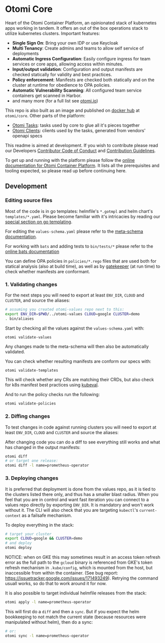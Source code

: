 # Otomi Core

Heart of the Otomi Container Platform, an opinionated stack of kubernetes apps working in tandem. It offers an out of the box operations stack to utilize kubernetes clusters.
Important features:

- **Single Sign On**: Bring your own IDP or use Keycloak
- **Multi Tenancy**: Create admins and teams to allow self service of deployments
- **Automatic Ingress Configuration**: Easily configure ingress for team services or core apps, allowing access within minutes.
- **Input/output validation**: Configuration and output manifests are checked statically for validity and best practices.
- **Policy enforcement**: Manifests are checked both statically and on the cluster at runtime for obedience to OPA policies.
- **Automatic Vulnerability Scanning**: All configured team service containers get scanned in Harbor.
- and many more (for a full list see [otomi.io](https://otomi.io))

This repo is also built as an image and published on [docker hub](https://hub.docker.com/repository/docker/otomi/core) at `otomi/core`.
Other parts of the platform:

- [Otomi Tasks](https://github.com/redkubes/otomi-tasks): tasks used by core to glue all it's pieces together
- [Otomi Clients](https://github.com/redkubes/otomi-clients): clients used by the tasks, generated from vendors' openapi specs

This readme is aimed at development. If you wish to contribute please read our Developers [Contributor Code of Conduct](./docs/CODE_OF_CONDUCT.md) and [Contribution Guidelines](./docs/CONTRIBUTING.md).

To get up and running with the platform please follow the [online documentation for Otomi Container Platform](https://otomi.io). It lists all the prerequisites and tooling expected, so please read up before continuing here.

## Development

### Editing source files

Most of the code is in go templates: helmfile's `*.gotmpl` and helm chart's `templates/*.yaml`. Please become familiar with it's intricacies by reading our [special section on go templating](./docs/GO_TEMPLATING.md).

For editing the `values-schema.yaml` please refer to the [meta-schema documentation](./docs/meta-schema-validation.md).

For working with `bats` and adding tests to `bin/tests/*` please refer to the [online bats documentation](https://bats-core.readthedocs.io/en/latest/)

You can define OPA policies in `policies/*.rego` files that are used both for statical analysis (also at build time), as well as by [gatekeeper](https://github.com/open-policy-agent/gatekeeper) (at run time) to check whether manifests are conformant.

### 1. Validating changes

For the next steps you will need to export at least `ENV_DIR`, `CLOUD` and `CLUSTER`, and source the aliases:

```bash
# assuming you created otomi-values repo next to this:
export ENV_DIR=$PWD/../otomi-values CLOUD=google CLUSTER=demo
. bin/aliases
```

Start by checking all the values against the `values-schema.yaml` with:

```bash
otomi validate-values
```

Any changes made to the meta-schema will then also be automatically validated.

You can check whether resulting manifests are conform our specs with:

```
otomi validate-templates
```

This will check whether any CRs are matching their CRDs, but also check for k8s manifest best practices using [kubeval](https://www.kubeval.com).

And to run the policy checks run the following:

```bash
otomi validate-policies
```

### 2. Diffing changes

To test changes in code against running clusters you will need to export at least `ENV_DIR`, `CLOUD` and `CLUSTER` and source the aliases:

After changing code you can do a diff to see everything still works and what has changed in the output manifests:

```bash
otomi diff
# or target one release:
otomi diff -l name=prometheus-operator
```

### 3. Deploying changes

It is preferred that deployment is done from the values repo, as it is tied to the clusters listed there only, and thus has a smaller blast radius.
When you feel that you are in control and want fast iteration you can connect to a values repo directly by exporting `ENV_DIR`. It is mandatory and won't work without it. The CLI will also check that you are targeting `kubectl`'s `current-context` as a failsafe mechanism.

To deploy everything in the stack:

```bash
# target your cluster
export CLOUD=google && CLUSTER=demo
# and deploy
otomi deploy
```

NOTICE: when on GKE this may sometimes result in an access token refresh error as the full path to the `gcloud` binary is referenced from GKE's token refresh mechanism in `.kube/config`, which is mounted from the host, but inaccessible from within the container. (See bug report: https://issuetracker.google.com/issues/171493249).
Retrying the command usuall works, so do that to work around it for now.

It is also possible to target individual helmfile releases from the stack:

```bash
otomi apply -l name=prometheus-operator
```

This will first do a `diff` and then a `sync`. But if you expect the helm bookkeeping to not match the current state (because resources were manipulated without helm), then do a sync:

```bash
# or:
otomi sync -l name=prometheus-operator
```
